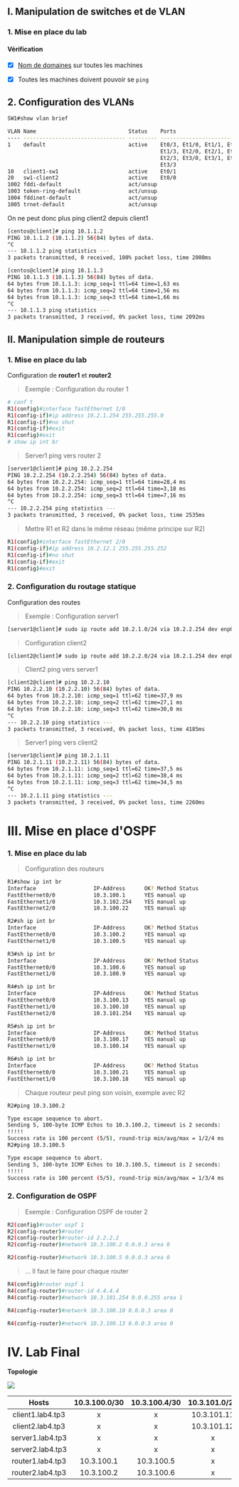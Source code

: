 ## I. Manipulation de switches et de VLAN

### 1. Mise en place du lab

####  Vérification

- [x] [Nom de domaines](https://github.com/It4lik/B2-Reseau-2018/blob/master/cours/procedures.md#changer-son-nom-de-domaine) sur toutes les machines
- [x] Toutes les machines doivent pouvoir se `ping`



##  2. Configuration des VLANs

```bash
SW1#show vlan brief

VLAN Name                             Status    Ports
---- -------------------------------- --------- -------------------------------
1    default                          active    Et0/3, Et1/0, Et1/1, Et1/2
                                                Et1/3, Et2/0, Et2/1, Et2/2
                                                Et2/3, Et3/0, Et3/1, Et3/2
                                                Et3/3
10   client1-sw1                      active    Et0/1
20   sw1-client2                      active    Et0/0
1002 fddi-default                     act/unsup
1003 token-ring-default               act/unsup
1004 fddinet-default                  act/unsup
1005 trnet-default                    act/unsup

```

On ne peut donc plus ping client2 depuis client1 	

```bash
[centos@client]# ping 10.1.1.2
PING 10.1.1.2 (10.1.1.2) 56(84) bytes of data.
^C
--- 10.1.1.2 ping statistics ---
3 packets transmitted, 0 received, 100% packet loss, time 2000ms

[centos@client]# ping 10.1.1.3
PING 10.1.1.3 (10.1.1.3) 56(84) bytes of data.
64 bytes from 10.1.1.3: icmp_seq=1 ttl=64 time=1,63 ms
64 bytes from 10.1.1.3: icmp_seq=2 ttl=64 time=1,56 ms
64 bytes from 10.1.1.3: icmp_seq=3 ttl=64 time=1,66 ms
^C
--- 10.1.1.3 ping statistics ---
3 packets transmitted, 3 received, 0% packet loss, time 2092ms
```



## II. Manipulation simple de routeurs

### 1. Mise en place du lab

Configuration de **router1** et **router2**

> Exemple : Configuration du router 1

```bash
# conf t
R1(config)#interface fastEthernet 1/0
R1(config-if)#ip address 10.2.1.254 255.255.255.0
R1(config-if)#no shut
R1(config-if)#exit
R1(config)#exit
# show ip int br
```

> Server1 ping vers router 2

```bash
[server1@client]# ping 10.2.2.254
PING 10.2.2.254 (10.2.2.254) 56(84) bytes of data.
64 bytes from 10.2.2.254: icmp_seq=1 ttl=64 time=28,4 ms
64 bytes from 10.2.2.254: icmp_seq=2 ttl=64 time=3,18 ms
64 bytes from 10.2.2.254: icmp_seq=3 ttl=64 time=7,16 ms
^C
--- 10.2.2.254 ping statistics ---
3 packets transmitted, 3 received, 0% packet loss, time 2535ms
```

> Mettre R1 et R2 dans le même réseau  (même principe sur R2)

```bash
R1(config)#interface fastEthernet 2/0
R1(config-if)#ip address 10.2.12.1 255.255.255.252
R1(config-if)#no shut
R1(config-if)#exit
R1(config)#exit
```



### 2. Configuration du routage statique

Configuration des routes 

> Exemple : Configuration server1

```bash
[server1@client]# sudo ip route add 10.2.1.0/24 via 10.2.2.254 dev enp0s3
```

> Configuration client2

```bash
[client2@client]# sudo ip route add 10.2.2.0/24 via 10.2.1.254 dev enp0s3
```

> Client2 ping vers server1

```bash
[client2@client]# ping 10.2.2.10
PING 10.2.2.10 (10.2.2.10) 56(84) bytes of data.
64 bytes from 10.2.2.10: icmp_seq=1 ttl=62 time=37,9 ms
64 bytes from 10.2.2.10: icmp_seq=2 ttl=62 time=27,1 ms
64 bytes from 10.2.2.10: icmp_seq=3 ttl=62 time=30,0 ms
^C
--- 10.2.2.10 ping statistics ---
3 packets transmitted, 3 received, 0% packet loss, time 4185ms
```

> Server1 ping vers client2

```bash
[server1@client]# ping 10.2.1.11
PING 10.2.1.11 (10.2.2.11) 56(84) bytes of data.
64 bytes from 10.2.1.11: icmp_seq=1 ttl=62 time=37,5 ms
64 bytes from 10.2.1.11: icmp_seq=2 ttl=62 time=38,4 ms
64 bytes from 10.2.1.11: icmp_seq=3 ttl=62 time=34,5 ms
^C
--- 10.2.1.11 ping statistics ---
3 packets transmitted, 3 received, 0% packet loss, time 2260ms
```



# III. Mise en place d'OSPF

### 1. Mise en place du lab

> Configuration des routeurs

```bash
R1#show ip int br
Interface                  IP-Address      OK? Method Status                Protocol
FastEthernet0/0            10.3.100.1      YES manual up                    up
FastEthernet1/0            10.3.102.254    YES manual up                    up
FastEthernet2/0            10.3.100.22     YES manual up                    up
```

```bash
R2#sh ip int br
Interface                  IP-Address      OK? Method Status                Protocol
FastEthernet0/0            10.3.100.2      YES manual up                    up
FastEthernet1/0            10.3.100.5      YES manual up                    up

```

```bash
R3#sh ip int br
Interface                  IP-Address      OK? Method Status                Protocol
FastEthernet0/0            10.3.100.6      YES manual up                    up
FastEthernet1/0            10.3.100.9      YES manual up                    up
```

```bash
R4#sh ip int br
Interface                  IP-Address      OK? Method Status                Protocol
FastEthernet0/0            10.3.100.13     YES manual up                    up
FastEthernet1/0            10.3.100.10     YES manual up                    up
FastEthernet2/0            10.3.101.254    YES manual up                    up

```

```bash
R5#sh ip int br
Interface                  IP-Address      OK? Method Status                Protocol
FastEthernet0/0            10.3.100.17     YES manual up                    up
FastEthernet1/0            10.3.100.14     YES manual up                    up

```

```bash
R6#sh ip int br
Interface                  IP-Address      OK? Method Status                Protocol
FastEthernet0/0            10.3.100.21     YES manual up                    up
FastEthernet1/0            10.3.100.18     YES manual up                    up

```

> Chaque routeur peut ping son voisin, exemple avec R2

```bash
R2#ping 10.3.100.2

Type escape sequence to abort.
Sending 5, 100-byte ICMP Echos to 10.3.100.2, timeout is 2 seconds:
!!!!!
Success rate is 100 percent (5/5), round-trip min/avg/max = 1/2/4 ms
R2#ping 10.3.100.5

Type escape sequence to abort.
Sending 5, 100-byte ICMP Echos to 10.3.100.5, timeout is 2 seconds:
!!!!!
Success rate is 100 percent (5/5), round-trip min/avg/max = 1/3/4 ms

```

### 2. Configuration de OSPF

> Exemple : Configuration OSPF de router 2 

```bash
R2(config)#router ospf 1
R2(config-router)#router
R2(config-router)#router-id 2.2.2.2
R2(config-router)#network 10.3.100.2 0.0.0.3 area 0

R2(config-router)#network 10.3.100.5 0.0.0.3 area 0
```

> ... Il faut le faire pour chaque router

```bash
R4(config)#router ospf 1
R4(config-router)#router-id 4.4.4.4
R4(config-router)#network 10.3.101.254 0.0.0.255 area 1

R4(config-router)#network 10.3.100.10 0.0.0.3 area 0

R4(config-router)#network 10.3.100.13 0.0.0.3 area 0
```



# IV. Lab Final

**Topologie** 

![](https://raw.githubusercontent.com/BenoitYnov/B2-CCNA2/master/img/topo.png)

|      Hosts       | 10.3.100.0/30 | 10.3.100.4/30 | 10.3.101.0/24 | 10.3.102.0/24 |
| :--------------: | :-----------: | :-----------: | :-----------: | :-----------: |
| client1.lab4.tp3 |       x       |       x       |  10.3.101.11  |       x       |
| client2.lab4.tp3 |       x       |       x       |  10.3.101.12  |       x       |
| server1.lab4.tp3 |       x       |       x       |       x       |  10.3.102.10  |
| server2.lab4.tp3 |       x       |       x       |       x       |  10.3.102.11  |
| router1.lab4.tp3 |  10.3.100.1   |  10.3.100.5   |       x       |       x       |
| router2.lab4.tp3 |  10.3.100.2   |  10.3.100.6   |       x       |       x       |

